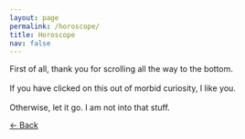 ```yaml
---
layout: page
permalink: /horoscope/
title: Horoscope
nav: false
---
```


First of all, thank you for scrolling all the way to the bottom.
<br><br>
If you have clicked on this out of morbid curiosity, I like you.
<br><br>
Otherwise, let it go. I am not into that stuff.

<a href="#" onclick="goBack()">← Back</a>